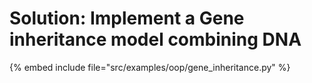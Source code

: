 # Solution: Implement a Gene inheritance model combining DNA


{% embed include file="src/examples/oop/gene_inheritance.py" %}
